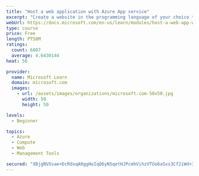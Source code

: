 ```yaml
---
title: "Host a web application with Azure App service"
excerpt: "Create a website in the programming language of your choice through the hosted web app platform in Azure App Service."
webUrl: https://docs.microsoft.com/en-us/learn/modules/host-a-web-app-with-azure-app-service/
type: course
price: Free
length: PT58M
ratings:
  count: 6807
  average: 4.6430144
heat: 56

provider:
  name: Microsoft Learn
  domain: microsoft.com
  images:
    - url: /assets/images/organizations/microsoft.com-50x50.jpg
      width: 50
      height: 50

levels:
  - Beginner

topics:
  - Azure
  - Compute
  - Web
  - Management Tools

secured: "XBjgNVXvae+DcRdxqA0ggHoIqQ6yN5qetHJPcmhVihzVTUo6aSxs3Cf2iWd+3EaWuzUTnPvuklJMs3imR5uRj872vprDz/V6d6fKHBq3XbjlxOyp2B42aYM2k+chfG6Cafc3tnlSZ2wmO2Cfj5/8AtJx1sqSLozPoM1MbUQ4wX1dhqiePDkpPO9hYF4FnwYRIFlzw4h1erUeuXxRl8vKkYNKRLj2qHVCbK390QVsg0Au35WLdEAzDDZknCskeN/LZjkuJlCn5igTPZvxmwcmdBnvCebluQJU7ouyKMoiOftdLLLdoZyAXiqsSMBdmx4z+Z2axd+6KxKLK0QgWicrHMsJTFhuOgHwaPzWIsFnIZVKI/wa4pkJE1h0WflWtlsXK6iNSCKq4/OUdNnX7qGiYvYQRPh21S3Wf3zDUg8a+Xk=;iRmJEj/eSJQn+9qK1T3c8Q=="
---
```


